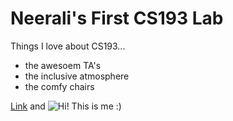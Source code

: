

# Neerali's First CS193 Lab

Things I love about CS193...
- the awesoem TA's
- the inclusive atmosphere
- the comfy chairs 


[Link](url) and <img src="prompic.jpg" alt="Hi! This is me :)">
```


